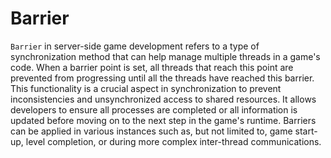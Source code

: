 # Barrier

`Barrier` in server-side game development refers to a type of synchronization method that can help manage multiple threads in a game's code. When a barrier point is set, all threads that reach this point are prevented from progressing until all the threads have reached this barrier. This functionality is a crucial aspect in synchronization to prevent inconsistencies and unsynchronized access to shared resources. It allows developers to ensure all processes are completed or all information is updated before moving on to the next step in the game's runtime. Barriers can be applied in various instances such as, but not limited to, game start-up, level completion, or during more complex inter-thread communications.
